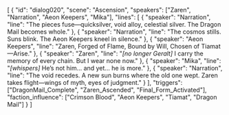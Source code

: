 [
  {
    "id": "dialog020",
    "scene": "Ascension",
    "speakers": ["Zaren", "Narration", "Aeon Keepers", "Mika"],
    "lines": [
      { "speaker": "Narration", "line": "The pieces fuse—quicksilver, void alloy, celestial silver. The Dragon Mail becomes whole." },
      { "speaker": "Narration", "line": "The cosmos stills. Suns blink. The Aeon Keepers kneel in silence." },
      { "speaker": "Aeon Keepers", "line": "Zaren, Forged of Flame, Bound by Will, Chosen of Tiamat—Arise." },
      { "speaker": "Zaren", "line": "*[no longer Geralt]* I carry the memory of every chain. But I wear none now." },
      { "speaker": "Mika", "line": "*[whispers]* He’s not him… and yet… he is more." },
      { "speaker": "Narration", "line": "The void recedes. A new sun burns where the old one wept. Zaren takes flight—wings of myth, eyes of judgment." }
    ],
    "triggers": ["DragonMail_Complete", "Zaren_Ascended", "Final_Form_Activated"],
    "faction_influence": ["Crimson Blood", "Aeon Keepers", "Tiamat", "Dragon Mail"]
  }
]